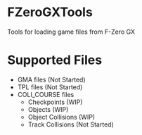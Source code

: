# FZeroGXTools
Tools for loading game files from F-Zero GX

# Supported Files
- GMA files (Not Started)
- TPL files (Not Started)
- COLI_COURSE files
  - Checkpoints (WIP)
  - Objects (WIP)
  - Object Collisions (WIP)
  - Track Collisions (Not Started)
